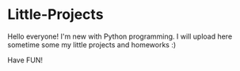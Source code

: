 # Little-Projects
Hello everyone!
I'm new with Python programming.
I will upload here sometime some my little projects and homeworks :)

Have FUN!

